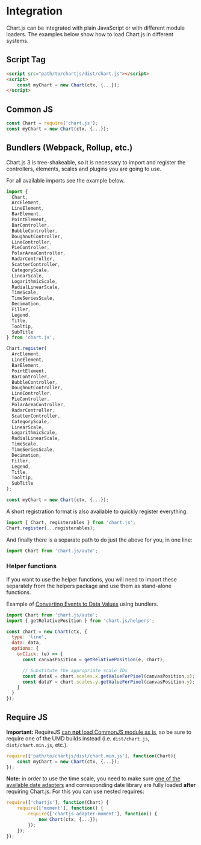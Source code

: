 # Integration

Chart.js can be integrated with plain JavaScript or with different module loaders. The examples below show how to load Chart.js in different systems.

## Script Tag

```html
<script src="path/to/chartjs/dist/chart.js"></script>
<script>
    const myChart = new Chart(ctx, {...});
</script>
```

## Common JS

```javascript
const Chart = require('chart.js');
const myChart = new Chart(ctx, {...});
```

## Bundlers (Webpack, Rollup, etc.)

Chart.js 3 is tree-shakeable, so it is necessary to import and register the controllers, elements, scales and plugins you are going to use.

For all available imports see the example below.

```javascript
import {
  Chart,
  ArcElement,
  LineElement,
  BarElement,
  PointElement,
  BarController,
  BubbleController,
  DoughnutController,
  LineController,
  PieController,
  PolarAreaController,
  RadarController,
  ScatterController,
  CategoryScale,
  LinearScale,
  LogarithmicScale,
  RadialLinearScale,
  TimeScale,
  TimeSeriesScale,
  Decimation,
  Filler,
  Legend,
  Title,
  Tooltip,
  SubTitle
} from 'chart.js';

Chart.register(
  ArcElement,
  LineElement,
  BarElement,
  PointElement,
  BarController,
  BubbleController,
  DoughnutController,
  LineController,
  PieController,
  PolarAreaController,
  RadarController,
  ScatterController,
  CategoryScale,
  LinearScale,
  LogarithmicScale,
  RadialLinearScale,
  TimeScale,
  TimeSeriesScale,
  Decimation,
  Filler,
  Legend,
  Title,
  Tooltip,
  SubTitle
);

const myChart = new Chart(ctx, {...});
```

A short registration format is also available to quickly register everything.

```javascript
import { Chart, registerables } from 'chart.js';
Chart.register(...registerables);
```

And finally there is a separate path to do just the above for you, in one line:

```javascript
import Chart from 'chart.js/auto';
```

### Helper functions

If you want to use the helper functions, you will need to import these separately from the helpers package and use them as stand-alone functions.

Example of [Converting Events to Data Values](../configuration/interactions.md#converting-events-to-data-values) using bundlers.

```javascript
import Chart from 'chart.js/auto';
import { getRelativePosition } from 'chart.js/helpers';

const chart = new Chart(ctx, {
  type: 'line',
  data: data,
  options: {
    onClick: (e) => {
      const canvasPosition = getRelativePosition(e, chart);

      // Substitute the appropriate scale IDs
      const dataX = chart.scales.x.getValueForPixel(canvasPosition.x);
      const dataY = chart.scales.y.getValueForPixel(canvasPosition.y);
    }
  }
});
```

## Require JS

**Important:** RequireJS [can **not** load CommonJS module as is](https://requirejs.org/docs/commonjs.html#intro), so be sure to require one of the UMD builds instead (i.e. `dist/chart.js`, `dist/chart.min.js`, etc.).

```javascript
require(['path/to/chartjs/dist/chart.min.js'], function(Chart){
    const myChart = new Chart(ctx, {...});
});
```

**Note:** in order to use the time scale, you need to make sure [one of the available date adapters](https://github.com/chartjs/awesome#adapters) and corresponding date library are fully loaded **after** requiring Chart.js. For this you can use nested requires:

```javascript
require(['chartjs'], function(Chart) {
    require(['moment'], function() {
        require(['chartjs-adapter-moment'], function() {
            new Chart(ctx, {...});
        });
    });
});
```
